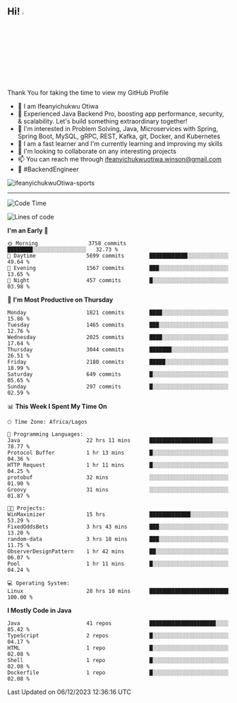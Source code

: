 <!-- BLOG-POST-LIST:START --><!-- BLOG-POST-LIST:END -->

## Hi! <img src="https://media.giphy.com/media/hvRJCLFzcasrR4ia7z/giphy.gif" width="4%"> 

Thank You for taking the time to view my GitHub Profile

- 👋 I am Ifeanyichukwu Otiwa
- 🚀 Experienced Java Backend Pro, boosting app performance, security, & scalability. Let's build something extraordinary together!
- 👀 I'm interested in Problem Solving, Java, Microservices with Spring, Spring Boot, MySQL, gRPC, REST, Kafka, git, Docker, and Kubernetes
- 🌱 I am a fast learner and I'm currently learning and improving my skills
- 💞️ I'm looking to collaborate on any interesting projects
- 📫 You can reach me through ifeanyichukwuotiwa.winson@gmail.com
- 🚀 #BackendEngineer

<p align="left" marginTop="10px"> <img src="https://komarev.com/ghpvc/?username=ifeanyichukwuOtiwa-sports&label=Profile%20views&color=0e75b6&style=for-the-badge" alt="ifeanyichukwuOtiwa-sports" /> </p>

***

<!--START_SECTION:waka-->
![Code Time](http://img.shields.io/badge/Code%20Time-2%2C017%20hrs%2026%20mins-blue)

![Lines of code](https://img.shields.io/badge/From%20Hello%20World%20I%27ve%20Written-4.1%20million%20lines%20of%20code-blue)

**I'm an Early 🐤** 

```text
🌞 Morning                3758 commits        ████████░░░░░░░░░░░░░░░░░   32.73 % 
🌆 Daytime                5699 commits        ████████████░░░░░░░░░░░░░   49.64 % 
🌃 Evening                1567 commits        ███░░░░░░░░░░░░░░░░░░░░░░   13.65 % 
🌙 Night                  457 commits         █░░░░░░░░░░░░░░░░░░░░░░░░   03.98 % 
```
📅 **I'm Most Productive on Thursday** 

```text
Monday                   1821 commits        ████░░░░░░░░░░░░░░░░░░░░░   15.86 % 
Tuesday                  1465 commits        ███░░░░░░░░░░░░░░░░░░░░░░   12.76 % 
Wednesday                2025 commits        ████░░░░░░░░░░░░░░░░░░░░░   17.64 % 
Thursday                 3044 commits        ███████░░░░░░░░░░░░░░░░░░   26.51 % 
Friday                   2180 commits        █████░░░░░░░░░░░░░░░░░░░░   18.99 % 
Saturday                 649 commits         █░░░░░░░░░░░░░░░░░░░░░░░░   05.65 % 
Sunday                   297 commits         █░░░░░░░░░░░░░░░░░░░░░░░░   02.59 % 
```


📊 **This Week I Spent My Time On** 

```text
🕑︎ Time Zone: Africa/Lagos

💬 Programming Languages: 
Java                     22 hrs 11 mins      ████████████████████░░░░░   78.77 % 
Protocol Buffer          1 hr 13 mins        █░░░░░░░░░░░░░░░░░░░░░░░░   04.36 % 
HTTP Request             1 hr 11 mins        █░░░░░░░░░░░░░░░░░░░░░░░░   04.25 % 
protobuf                 32 mins             ░░░░░░░░░░░░░░░░░░░░░░░░░   01.90 % 
Groovy                   31 mins             ░░░░░░░░░░░░░░░░░░░░░░░░░   01.87 % 

🐱‍💻 Projects: 
WinMaximizer             15 hrs              █████████████░░░░░░░░░░░░   53.29 % 
FixedOddsBets            3 hrs 43 mins       ███░░░░░░░░░░░░░░░░░░░░░░   13.20 % 
random-data              3 hrs 18 mins       ███░░░░░░░░░░░░░░░░░░░░░░   11.75 % 
ObserverDesignPattern    1 hr 42 mins        ██░░░░░░░░░░░░░░░░░░░░░░░   06.07 % 
Pool                     1 hr 11 mins        █░░░░░░░░░░░░░░░░░░░░░░░░   04.24 % 

💻 Operating System: 
Linux                    28 hrs 10 mins      █████████████████████████   100.00 % 
```

**I Mostly Code in Java** 

```text
Java                     41 repos            █████████████████████░░░░   85.42 % 
TypeScript               2 repos             █░░░░░░░░░░░░░░░░░░░░░░░░   04.17 % 
HTML                     1 repo              █░░░░░░░░░░░░░░░░░░░░░░░░   02.08 % 
Shell                    1 repo              █░░░░░░░░░░░░░░░░░░░░░░░░   02.08 % 
Dockerfile               1 repo              █░░░░░░░░░░░░░░░░░░░░░░░░   02.08 % 
```




 Last Updated on 06/12/2023 12:36:16 UTC
<!--END_SECTION:waka-->

<!--
<p align="center">
![trophy](https://github-profile-trophy.vercel.app/?username=ifeanyichukwuOtiwa-sports&theme=onedark) (https://github.com/ryo-ma/github-profile-trophy)
</p>
-->

<!---
ifeanyi-otiwa/ifeanyi-otiwa is a ✨ special ✨ repository because its `README.md` (this file) appears on your GitHub profile.
You can click the Preview link to take a look at your changes.
--->
